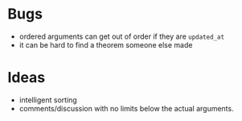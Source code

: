 # Bugs

- ordered arguments can get out of order if they are `updated_at`
- it can be hard to find a theorem someone else made

# Ideas

- intelligent sorting
- comments/discussion with no limits below the actual arguments.
